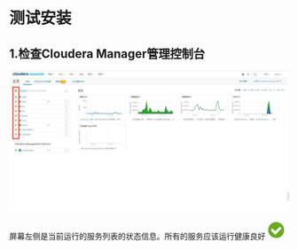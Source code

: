 测试安装
================================================================================
## 1.检查Cloudera Manager管理控制台

![检查安装情况](img/23.png)

屏幕左侧是当前运行的服务列表的状态信息。所有的服务应该运行健康良好 ![健康](img/24.jpeg)
